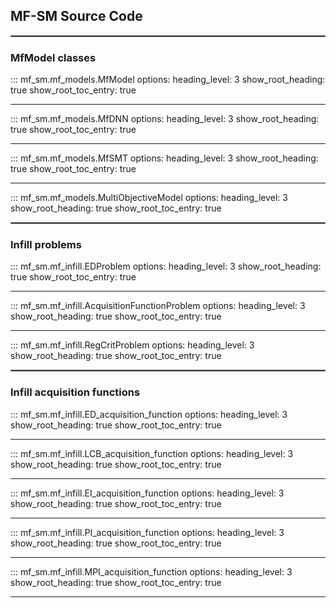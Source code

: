 ## MF-SM Source Code
<hr style="border:1px solid grey">

### MfModel classes
::: mf_sm.mf_models.MfModel
    options:
      heading_level: 3
      show_root_heading: true
      show_root_toc_entry: true
<hr style="border:1px light grey">

::: mf_sm.mf_models.MfDNN
    options:
      heading_level: 3
      show_root_heading: true
      show_root_toc_entry: true
<hr style="border:1px light grey">

::: mf_sm.mf_models.MfSMT
    options:
      heading_level: 3
      show_root_heading: true
      show_root_toc_entry: true
<hr style="border:1px light grey">

::: mf_sm.mf_models.MultiObjectiveModel
    options:
      heading_level: 3
      show_root_heading: true
      show_root_toc_entry: true
<hr style="border:1px solid grey">

### Infill problems
::: mf_sm.mf_infill.EDProblem
    options:
      heading_level: 3
      show_root_heading: true
      show_root_toc_entry: true
<hr style="border:1px light grey">

::: mf_sm.mf_infill.AcquisitionFunctionProblem
    options:
      heading_level: 3
      show_root_heading: true
      show_root_toc_entry: true
<hr style="border:1px light grey">

::: mf_sm.mf_infill.RegCritProblem
    options:
      heading_level: 3
      show_root_heading: true
      show_root_toc_entry: true
<hr style="border:1px solid grey">

### Infill acquisition functions
::: mf_sm.mf_infill.ED_acquisition_function
    options:
      heading_level: 3
      show_root_heading: true
      show_root_toc_entry: true
<hr style="border:1px light grey">

::: mf_sm.mf_infill.LCB_acquisition_function
    options:
      heading_level: 3
      show_root_heading: true
      show_root_toc_entry: true
<hr style="border:1px light grey">

::: mf_sm.mf_infill.EI_acquisition_function
    options:
      heading_level: 3
      show_root_heading: true
      show_root_toc_entry: true
<hr style="border:1px light grey">

::: mf_sm.mf_infill.PI_acquisition_function
    options:
      heading_level: 3
      show_root_heading: true
      show_root_toc_entry: true
<hr style="border:1px light grey">

::: mf_sm.mf_infill.MPI_acquisition_function
    options:
      heading_level: 3
      show_root_heading: true
      show_root_toc_entry: true
<hr style="border:1px light grey">